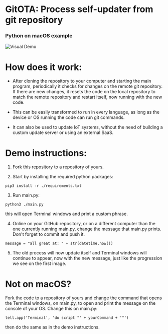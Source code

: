 # GitOTA: Process self-updater from git repository

### Python on macOS example

![Visual Demo](https://github.com/afonsofigs/updater_testes/blob/main/message_change_demo.png?raw=true)

# How does it work:

- After cloning the repository to your computer and starting the main program, periodically it checks for changes on the
  remote git repository. If there are new changes, it resets the code on the local repository to match the remote
  repository and restart itself, now running with the new code.

- This can be easily transformed to run in every language, as long as the device or OS running the code can run git
  commands.

- It can also be used to update IoT systems, without the need of building a custom update server or using an external
  SaaS.

# Demo instructions:

1. Fork this repository to a repository of yours.

2. Start by installing the required python packages:

```
pip3 install -r ./requirements.txt
```

3. Run main.py:

```
python3 ./main.py
```

this will open Terminal windows and print a custom phrase.

4. Online on your GitHub repository, or on a different computer than the one currently running main.py, change the
   message that main.py prints. Don't forget to commit and push it.

```
message = "all great at: " + str(datetime.now())
```

5. The old process will now update itself and Terminal windows will continue to appear, now with the new message, just
   like the progression we see on the first image.

# Not on macOS?

Fork the code to a repository of yours and change the command that opens the Terminal windows, on main.py, to open and
print the message on the console of your OS.
Change this on main.py:

```
tell.app('Terminal', 'do script "' + yourCommand + '"')
```

then do the same as in the demo instructions.